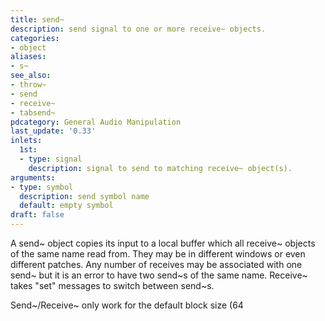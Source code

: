```yaml
---
title: send~
description: send signal to one or more receive~ objects.
categories:
- object
aliases:
- s~
see_also:
- throw~
- send
- receive~
- tabsend~
pdcategory: General Audio Manipulation
last_update: '0.33'
inlets:
  1st:
  - type: signal
    description: signal to send to matching receive~ object(s).
arguments:
- type: symbol
  description: send symbol name 
  default: empty symbol
draft: false
---
```

A send~ object copies its input to a local buffer which all receive~ objects of the same name read from. They may be in different windows or even different patches. Any number of receives may be associated with one send~ but it is an error to have two send~s of the same name. Receive~ takes "set" messages to switch between send~s.

Send~/Receive~ only work for the default block size (64